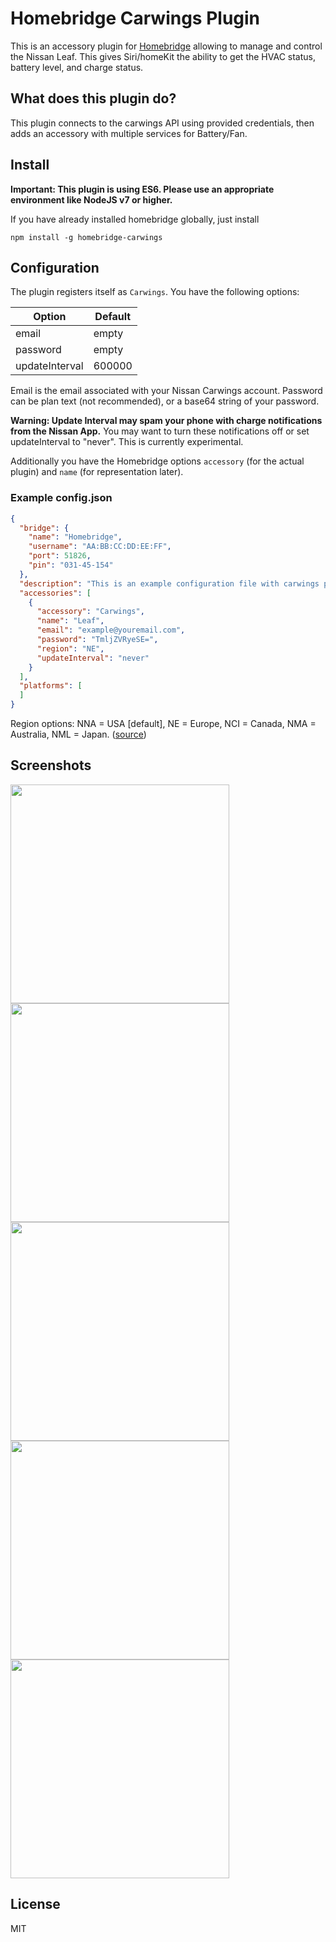 # Homebridge Carwings Plugin

This is an accessory plugin for [Homebridge](https://github.com/nfarina/homebridge) allowing to manage and control the Nissan Leaf. This gives Siri/homeKit the ability to get the HVAC status, battery level, and charge status.

## What does this plugin do?

This plugin connects to the carwings API using provided credentials, then adds an accessory with multiple services for Battery/Fan.

## Install

**Important: This plugin is using ES6. Please use an appropriate environment like NodeJS v7 or higher.**

If you have already installed homebridge globally, just install

```npm install -g homebridge-carwings```

## Configuration

The plugin registers itself as `Carwings`. You have the following options:

| Option   | Default   |
| -------- | --------- |
| email     | empty |
| password     | empty      |
| updateInterval   | 600000      |

Email is the email associated with your Nissan Carwings account.
Password can be plan text (not recommended), or a base64 string of your password.

**Warning: Update Interval may spam your phone with charge notifications from the Nissan App.** You may want to turn these notifications off or set updateInterval to "never". This is currently experimental.

Additionally you have the Homebridge options `accessory` (for the actual plugin) and `name` (for representation later).

### Example config.json

```json
{
  "bridge": {
    "name": "Homebridge",
    "username": "AA:BB:CC:DD:EE:FF",
    "port": 51826,
    "pin": "031-45-154"
  },
  "description": "This is an example configuration file with carwings plugin.",
  "accessories": [
    {
      "accessory": "Carwings",
      "name": "Leaf",
      "email": "example@youremail.com",
      "password": "TmljZVRyeSE=",
      "region": "NE",
      "updateInterval": "never"
    }
  ],
  "platforms": [
  ]
}
```
Region options: NNA = USA [default], NE = Europe, NCI = Canada, NMA = Australia, NML = Japan.
([source](https://github.com/jdhorne/pycarwings2/blob/master/pycarwings2/pycarwings2.py#L19-L23))

## Screenshots

<img src="https://github.com/blandman/homebridge-carwings/blob/screenshots/IMG_3822.PNG?raw=true" width="350px" />
<img src="https://github.com/blandman/homebridge-carwings/blob/screenshots/IMG_3823.PNG?raw=true" width="350px" />
<img src="https://github.com/blandman/homebridge-carwings/blob/screenshots/IMG_3819.PNG?raw=true" width="350px" />
<img src="https://github.com/blandman/homebridge-carwings/blob/screenshots/IMG_3820.PNG?raw=true" width="350px" />
<img src="https://github.com/blandman/homebridge-carwings/blob/screenshots/IMG_3824.PNG?raw=true" width="350px" />

## License
MIT

